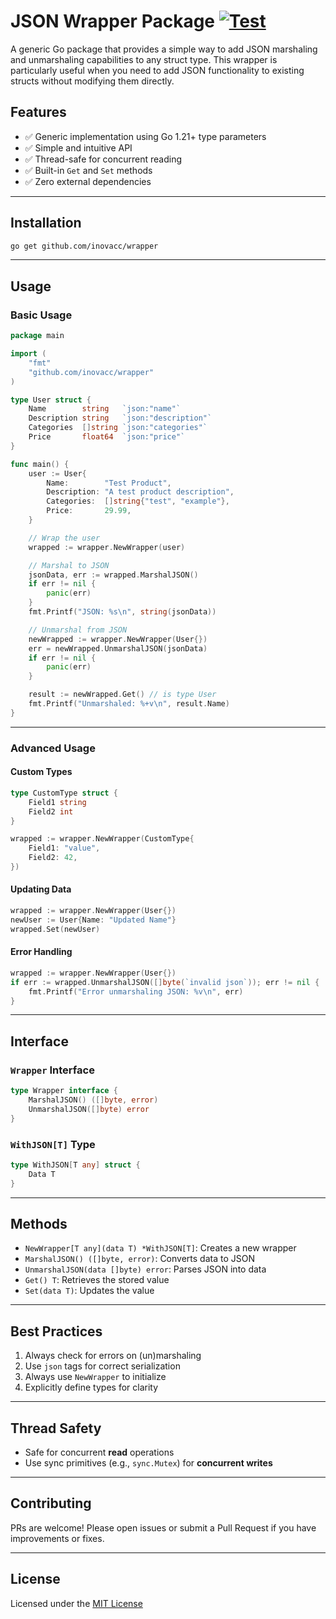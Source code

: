 # JSON Wrapper Package [![Test](https://github.com/dyammarcano/wrapper/actions/workflows/test.yml/badge.svg?branch=main)](https://github.com/dyammarcano/wrapper/actions/workflows/test.yml)

A generic Go package that provides a simple way to add JSON marshaling and unmarshaling capabilities to any struct type.
This wrapper is particularly useful when you need to add JSON functionality to existing structs without modifying them
directly.

## Features

- ✅ Generic implementation using Go 1.21+ type parameters
- ✅ Simple and intuitive API
- ✅ Thread-safe for concurrent reading
- ✅ Built-in `Get` and `Set` methods
- ✅ Zero external dependencies

---

## Installation

```sh
go get github.com/inovacc/wrapper
```

---

## Usage

### Basic Usage

```go
package main

import (
	"fmt"
	"github.com/inovacc/wrapper"
)

type User struct {
	Name        string   `json:"name"`
	Description string   `json:"description"`
	Categories  []string `json:"categories"`
	Price       float64  `json:"price"`
}

func main() {
	user := User{
		Name:        "Test Product",
		Description: "A test product description",
		Categories:  []string{"test", "example"},
		Price:       29.99,
	}

	// Wrap the user
	wrapped := wrapper.NewWrapper(user)

	// Marshal to JSON
	jsonData, err := wrapped.MarshalJSON()
	if err != nil {
		panic(err)
	}
	fmt.Printf("JSON: %s\n", string(jsonData))

	// Unmarshal from JSON
	newWrapped := wrapper.NewWrapper(User{})
	err = newWrapped.UnmarshalJSON(jsonData)
	if err != nil {
		panic(err)
	}

	result := newWrapped.Get() // is type User
	fmt.Printf("Unmarshaled: %+v\n", result.Name)
}
```

---

### Advanced Usage

#### Custom Types

```go
type CustomType struct {
	Field1 string
	Field2 int
}

wrapped := wrapper.NewWrapper(CustomType{
	Field1: "value",
	Field2: 42,
})
```

#### Updating Data

```go
wrapped := wrapper.NewWrapper(User{})
newUser := User{Name: "Updated Name"}
wrapped.Set(newUser)
```

#### Error Handling

```go
wrapped := wrapper.NewWrapper(User{})
if err := wrapped.UnmarshalJSON([]byte(`invalid json`)); err != nil {
	fmt.Printf("Error unmarshaling JSON: %v\n", err)
}
```

---

## Interface

### `Wrapper` Interface

```go
type Wrapper interface {
	MarshalJSON() ([]byte, error)
	UnmarshalJSON([]byte) error
}
```

### `WithJSON[T]` Type

```go
type WithJSON[T any] struct {
	Data T
}
```

---

## Methods

- `NewWrapper[T any](data T) *WithJSON[T]`: Creates a new wrapper
- `MarshalJSON() ([]byte, error)`: Converts data to JSON
- `UnmarshalJSON(data []byte) error`: Parses JSON into data
- `Get() T`: Retrieves the stored value
- `Set(data T)`: Updates the value

---

## Best Practices

1. Always check for errors on (un)marshaling
2. Use `json` tags for correct serialization
3. Always use `NewWrapper` to initialize
4. Explicitly define types for clarity

---

## Thread Safety

- Safe for concurrent **read** operations
- Use sync primitives (e.g., `sync.Mutex`) for **concurrent writes**

---

## Contributing

PRs are welcome! Please open issues or submit a Pull Request if you have improvements or fixes.

---

## License

Licensed under the [MIT License](./LICENSE)

